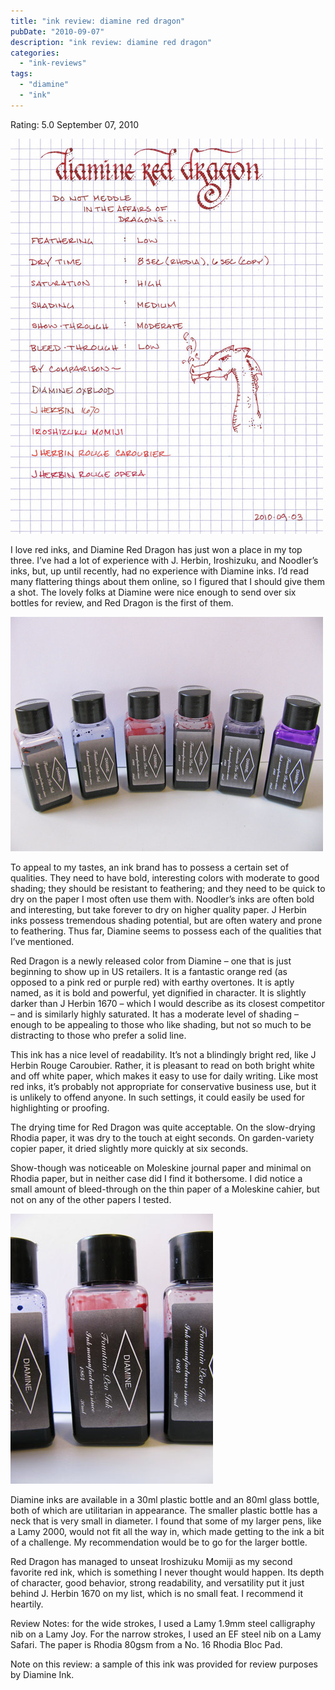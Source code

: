 ```yaml
---
title: "ink review: diamine red dragon"
pubDate: "2010-09-07"
description: "ink review: diamine red dragon"
categories:
  - "ink-reviews"
tags:
  - "diamine"
  - "ink"
---
```


Rating: 5.0
September 07, 2010

![](diamine-red-dragon.jpg)

I love red inks, and Diamine Red Dragon has just won a place in my top three. I’ve had a lot of experience with J. Herbin, Iroshizuku, and Noodler’s inks, but, up until recently, had no experience with Diamine inks. I’d read many flattering things about them online, so I figured that I should give them a shot. The lovely folks at Diamine were nice enough to send over six bottles for review, and Red Dragon is the first of them.

![](diamine-bottles.jpg)

To appeal to my tastes, an ink brand has to possess a certain set of qualities. They need to have bold, interesting colors with moderate to good shading; they should be resistant to feathering; and they need to be quick to dry on the paper I most often use them with. Noodler’s inks are often bold and interesting, but take forever to dry on higher quality paper. J Herbin inks possess tremendous shading potential, but are often watery and prone to feathering. Thus far, Diamine seems to possess each of the qualities that I’ve mentioned.

Red Dragon is a newly released color from Diamine – one that is just beginning to show up in US retailers. It is a fantastic orange red (as opposed to a pink red or purple red) with earthy overtones. It is aptly named, as it is bold and powerful, yet dignified in character. It is slightly darker than J Herbin 1670 – which I would describe as its closest competitor – and is similarly highly saturated. It has a moderate level of shading – enough to be appealing to those who like shading, but not so much to be distracting to those who prefer a solid line.

This ink has a nice level of readability. It’s not a blindingly bright red, like J Herbin Rouge Caroubier. Rather, it is pleasant to read on both bright white and off white paper, which makes it easy to use for daily writing. Like most red inks, it’s probably not appropriate for conservative business use, but it is unlikely to offend anyone. In such settings, it could easily be used for highlighting or proofing.

The drying time for Red Dragon was quite acceptable. On the slow-drying Rhodia paper, it was dry to the touch at eight seconds. On garden-variety copier paper, it dried slightly more quickly at six seconds.

Show-though was noticeable on Moleskine journal paper and minimal on Rhodia paper, but in neither case did I find it bothersome. I did notice a small amount of bleed-through on the thin paper of a Moleskine cahier, but not on any of the other papers I tested.

![](diamine-red-dragon-bottle.jpg)

Diamine inks are available in a 30ml plastic bottle and an 80ml glass bottle, both of which are utilitarian in appearance. The smaller plastic bottle has a neck that is very small in diameter. I found that some of my larger pens, like a Lamy 2000, would not fit all the way in, which made getting to the ink a bit of a challenge. My recommendation would be to go for the larger bottle.

Red Dragon has managed to unseat Iroshizuku Momiji as my second favorite red ink, which is something I never thought would happen. Its depth of character, good behavior, strong readability, and versatility put it just behind J. Herbin 1670 on my list, which is no small feat. I recommend it heartily.

Review Notes: for the wide strokes, I used a Lamy 1.9mm steel calligraphy nib on a Lamy Joy. For the narrow strokes, I used an EF steel nib on a Lamy Safari. The paper is Rhodia 80gsm from a No. 16 Rhodia Bloc Pad.

Note on this review: a sample of this ink was provided for review purposes by Diamine Ink.
